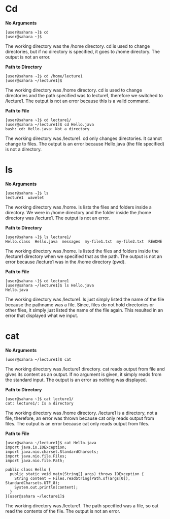 # **Cd**
**No Arguments**
```
[user@sahara ~]$ cd
[user@sahara ~]$
```
The working directory was the /home directory. cd is used to change directories, but if no directory is specified, it goes to /home directory. The output is not an error.

**Path to Directory**
   ```
   [user@sahara ~]$ cd /home/lecture1
   [user@sahara ~/lecture1]$
   ```
   The working directory was /home directory. cd is used to change directories and the path specified was to lecture1, therefore we switched to /lecture1. The output is not an error because this is a valid command.

**Path to File**
   ```
 [user@sahara ~]$ cd lecture1/
 [user@sahara ~/lecture1]$ cd Hello.java 
 bash: cd: Hello.java: Not a directory
   ```
 The working directory was /lecture1. cd only changes directories. It cannot change to files. The output is an error because Hello.java (the file specified) is not a directory.

# **ls**
**No Arguments**
```
[user@sahara ~]$ ls
lecture1  wavelet
```
The working directory was /home. ls lists the files and folders inside a directory. We were in /home directory and the folder inside the /home directory was /lecture1. The output is not an error.
  
**Path to Directory**
```
[user@sahara ~]$ ls lecture1/
Hello.class  Hello.java  messages  my-file1.txt  my-file2.txt  README
```
The working directory was /home. ls listed the files and folders inside the /lecture1 directory when we specified that as the path. The output is not an error because /lecture1 was in the /home directory (pwd).

**Path to File**
```
[user@sahara ~]$ cd lecture1
[user@sahara ~/lecture1]$ ls Hello.java 
Hello.java
```
The working directory was /lecture1. ls just simply listed the name of the file because the pathname was a file. Since, files do not hold directories or other files, it simply just listed the name of the file again. This resulted in an error that displayed what we input. 

# **cat**
**No Arguments**
   ```
[user@sahara ~/lecture1]$ cat
```
The working directory was /lecture1 directory. cat reads output from file and gives its content as an output. If no argument is given, it simply reads from the standard input. The output is an error as nothing was displayed. 
     
**Path to Directory**
   ```
[user@sahara ~]$ cat lecture1/
cat: lecture1/: Is a directory
```
The working directory was /home directory. /lecture1 is a directory, not a file, therefore, an error was thrown because cat only reads output from files. The output is an error because cat only reads output from files.
     
**Path to File**
```
[user@sahara ~/lecture1]$ cat Hello.java 
import java.io.IOException;
import java.nio.charset.StandardCharsets;
import java.nio.file.Files;
import java.nio.file.Path;

public class Hello {
  public static void main(String[] args) throws IOException {
    String content = Files.readString(Path.of(args[0]), StandardCharsets.UTF_8);    
    System.out.println(content);
  }
}[user@sahara ~/lecture1]$
```
The working directory was /lecture1. The path specified was a file, so cat read the contents of the file. The output is not an error.
